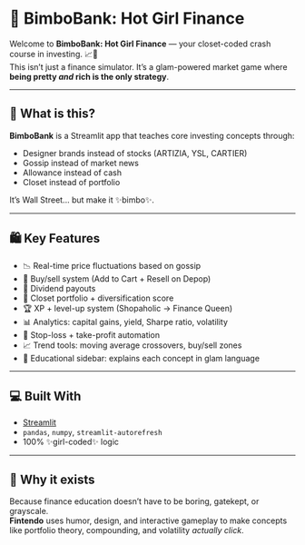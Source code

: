 # 💅 BimboBank: Hot Girl Finance

Welcome to **BimboBank: Hot Girl Finance** — your closet-coded crash course in investing. 📈👛  
This isn’t just a finance simulator. It’s a glam-powered market game where **being pretty *and* rich is the only strategy**.

---

## 🌟 What is this?

**BimboBank** is a Streamlit app that teaches core investing concepts through:
- Designer brands instead of stocks (ARTIZIA, YSL, CARTIER)
- Gossip instead of market news
- Allowance instead of cash
- Closet instead of portfolio

It’s Wall Street... but make it ✨bimbo✨.

---

## 🛍️ Key Features

- 📉 Real-time price fluctuations based on gossip
- 🛒 Buy/sell system (Add to Cart + Resell on Depop)
- 💸 Dividend payouts
- 🧸 Closet portfolio + diversification score
- 🏆 XP + level-up system (Shopaholic → Finance Queen)
- 📊 Analytics: capital gains, yield, Sharpe ratio, volatility
- 🎯 Stop-loss + take-profit automation
- 📈 Trend tools: moving average crossovers, buy/sell zones
- 🧠 Educational sidebar: explains each concept in glam language

---

## 💻 Built With

- [Streamlit](https://streamlit.io/)
- `pandas`, `numpy`, `streamlit-autorefresh`
- 100% ✨girl-coded✨ logic

---

## 🧠 Why it exists

Because finance education doesn’t have to be boring, gatekept, or grayscale.  
**Fintendo** uses humor, design, and interactive gameplay to make concepts like portfolio theory, compounding, and volatility *actually click*.
